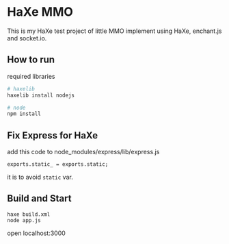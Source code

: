 # HaXe MMO

This is my HaXe test project of little MMO implement using HaXe, enchant.js and socket.io.

## How to run

required libraries

```sh
# haxelib
haxelib install nodejs

# node
npm install
```

## Fix Express for HaXe

add this code to node_modules/express/lib/express.js

```
exports.static_ = exports.static;
```

it is to avoid `static` var.

## Build and Start

```
haxe build.xml
node app.js
```

open localhost:3000
